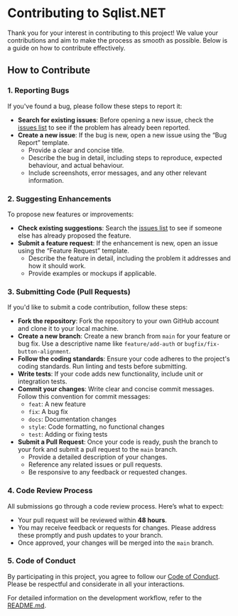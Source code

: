 # Contributing to Sqlist.NET

Thank you for your interest in contributing to this project! We value your contributions and aim to make the process as smooth as possible. Below is a guide on how to contribute effectively.

## How to Contribute

### 1. Reporting Bugs

If you've found a bug, please follow these steps to report it:
- **Search for existing issues**: Before opening a new issue, check the [issues list](https://github.com/Primyer/Sqlist.NET/issues) to see if the problem has already been reported.
- **Create a new issue**: If the bug is new, open a new issue using the “Bug Report” template.
  - Provide a clear and concise title.
  - Describe the bug in detail, including steps to reproduce, expected behaviour, and actual behaviour.
  - Include screenshots, error messages, and any other relevant information.

### 2. Suggesting Enhancements

To propose new features or improvements:
- **Check existing suggestions**: Search the [issues list](https://github.com/Primyer/Sqlist.NET/issues) to see if someone else has already proposed the feature.
- **Submit a feature request**: If the enhancement is new, open an issue using the “Feature Request” template.
  - Describe the feature in detail, including the problem it addresses and how it should work.
  - Provide examples or mockups if applicable.

### 3. Submitting Code (Pull Requests)

If you'd like to submit a code contribution, follow these steps:
- **Fork the repository**: Fork the repository to your own GitHub account and clone it to your local machine.
- **Create a new branch**: Create a new branch from `main` for your feature or bug fix. Use a descriptive name like `feature/add-auth` or `bugfix/fix-button-alignment`.
- **Follow the coding standards**: Ensure your code adheres to the project's coding standards. Run linting and tests before submitting.
- **Write tests**: If your code adds new functionality, include unit or integration tests.
- **Commit your changes**: Write clear and concise commit messages. Follow this convention for commit messages:
  - `feat`: A new feature
  - `fix`: A bug fix
  - `docs`: Documentation changes
  - `style`: Code formatting, no functional changes
  - `test`: Adding or fixing tests
- **Submit a Pull Request**: Once your code is ready, push the branch to your fork and submit a pull request to the `main` branch.
  - Provide a detailed description of your changes.
  - Reference any related issues or pull requests.
  - Be responsive to any feedback or requested changes.

### 4. Code Review Process

All submissions go through a code review process. Here’s what to expect:
- Your pull request will be reviewed within **48 hours**.
- You may receive feedback or requests for changes. Please address these promptly and push updates to your branch.
- Once approved, your changes will be merged into the `main` branch.

### 5. Code of Conduct

By participating in this project, you agree to follow our [Code of Conduct](CODE_OF_CONDUCT.md). Please be respectful and considerate in all your interactions.


For detailed information on the development workflow, refer to the [README.md](README.md).
